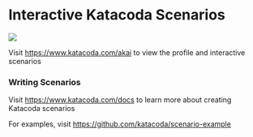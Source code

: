 # Interactive Katacoda Scenarios

[![](http://shields.katacoda.com/katacoda/akai/count.svg)](https://www.katacoda.com/akai "Get your profile on Katacoda.com")

Visit https://www.katacoda.com/akai to view the profile and interactive scenarios

### Writing Scenarios
Visit https://www.katacoda.com/docs to learn more about creating Katacoda scenarios

For examples, visit https://github.com/katacoda/scenario-example
